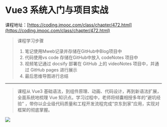# Vue3 系统入门与项目实战

课程地址：[https://coding.imooc.com/class/chapter/472.html](https://coding.imooc.com/class/chapter/472.html)

> 课程学习步骤
> 1. 笔记使用Mweb记录并存储在GitHub中Blog项目中
> 2. 代码使用vs code 存储在GitHub中放入 codeNotes 项目中
> 3. 视频笔记通过 docsify 部署在 GitHub 上的 videoNotes 项目中，并通过 GitHub pages 进行展示
> 4. 最后思维导图进行总结

---

> 课程从 Vue3 基础语法，到组件原理、动画、代码设计，再到新语法扩展，全面系统地梳理 Vue 知识点。学习过程中，老师将倾囊相授多年的“避坑经验” ，带你以企业级代码质量和工程开发流程完成“京东到家”应用，实现对框架的彻底掌握。


![](media/16163327642673/16163331294919.jpg)


